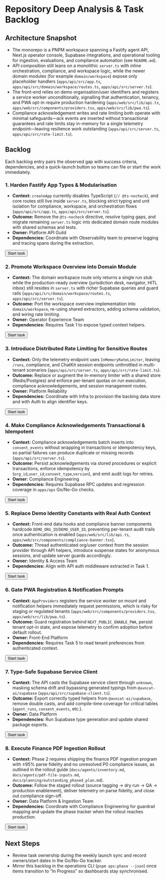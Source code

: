 # Repository Deep Analysis & Task Backlog

## Architecture Snapshot
- The monorepo is a PNPM workspace spanning a Fastify agent API, Next.js operator console, Supabase integrations, and operational tooling for ingestion, evaluations, and compliance automation (see `README.md`).
- API composition still leans on a monolithic `server.ts` with inline orchestration, compliance, and workspace logic, while the newer domain modules (for example `domain/workspace`) expose only placeholder handlers (`apps/api/src/app.ts`, `apps/api/src/domain/workspace/routes.ts`, `apps/api/src/server.ts`).
- The front-end relies on demo organisation/user identifiers and registers a service worker unconditionally, signalling that authentication, tenancy, and PWA opt-in require production hardening (`apps/web/src/lib/api.ts`, `apps/web/src/components/providers.tsx`, `apps/web/src/lib/pwa.ts`).
- Compliance acknowledgement writes and rate limiting both operate with minimal safeguards—ack events are inserted without transactional guarantees and rate limits stay in-memory for a single telemetry endpoint—leaving resilience work outstanding (`apps/api/src/server.ts`, `apps/api/src/rate-limit.ts`).

## Backlog
Each backlog entry pairs the observed gap with success criteria, dependencies, and a quick-launch button so teams can file or start the work immediately.

### 1. Harden Fastify App Types & Modularisation
- **Context:** `createApp` currently disables TypeScript (`// @ts-nocheck`), and core routes still live inside `server.ts`, blocking strict typing and unit isolation for compliance, workspace, and orchestration flows (`apps/api/src/app.ts`, `apps/api/src/server.ts`).
- **Outcome:** Remove the `@ts-nocheck` directive, resolve typing gaps, and migrate remaining `server.ts` logic into dedicated domain route modules with shared schemas and tests.
- **Owner:** Platform API Guild
- **Dependencies:** Coordinate with Observability team to preserve logging and tracing spans during the extraction.

<button type="button" data-task="harden-fastify-types">Start task</button>

### 2. Promote Workspace Overview into Domain Module
- **Context:** The domain workspace route only returns a single run stub while the production-ready overview (jurisdiction desk, navigator, HITL inbox) still resides in `server.ts` with richer Supabase queries and guard rails (`apps/api/src/domain/workspace/routes.ts`, `apps/api/src/server.ts`).
- **Outcome:** Port the workspace overview implementation into `domain/workspace`, re-using shared extractors, adding schema validation, and wiring rate limiting.
- **Owner:** Operator Experience Team
- **Dependencies:** Requires Task 1 to expose typed context helpers.

<button type="button" data-task="workspace-domain">Start task</button>

### 3. Introduce Distributed Rate Limiting for Sensitive Routes
- **Context:** Only the telemetry endpoint uses `InMemoryRateLimiter`, leaving `/runs`, compliance, and ChatKit session endpoints unthrottled in multi-tenant scenarios (`apps/api/src/server.ts`, `apps/api/src/rate-limit.ts`).
- **Outcome:** Replace or augment the in-memory limiter with a shared store (Redis/Postgres) and enforce per-tenant quotas on run execution, compliance acknowledgements, and session management routes.
- **Owner:** Platform Reliability
- **Dependencies:** Coordinate with Infra to provision the backing data store and with Auth to align identifier keys.

<button type="button" data-task="distributed-rate-limits">Start task</button>

### 4. Make Compliance Acknowledgements Transactional & Idempotent
- **Context:** Compliance acknowledgements batch inserts into `consent_events` without wrapping in transactions or idempotency keys, so partial failures can produce duplicate or missing records (`apps/api/src/server.ts`).
- **Outcome:** Persist acknowledgements via stored procedures or explicit transactions, enforce idempotency by (`org_id`,`user_id`,`consent_type`,`version`), and emit audit logs for retries.
- **Owner:** Compliance Engineering
- **Dependencies:** Requires Supabase RPC updates and regression coverage in `apps/ops` Go/No-Go checks.

<button type="button" data-task="transactional-acks">Start task</button>

### 5. Replace Demo Identity Constants with Real Auth Context
- **Context:** Front-end data hooks and compliance banner components hardcode `DEMO_ORG_ID`/`DEMO_USER_ID`, preventing per-tenant audit trails once authentication is enabled (`apps/web/src/lib/api.ts`, `apps/web/src/components/compliance-banner.tsx`).
- **Outcome:** Thread authenticated org/user context from the session provider through API helpers, introduce suspense states for anonymous sessions, and update server guards accordingly.
- **Owner:** Identity & Access Team
- **Dependencies:** Align with API auth middleware extracted in Task 1.

<button type="button" data-task="replace-demo-ids">Start task</button>

### 6. Gate PWA Registration & Notification Prompts
- **Context:** `AppProviders` registers the service worker on mount and notification helpers immediately request permissions, which is risky for staging or regulated tenants (`apps/web/src/components/providers.tsx`, `apps/web/src/lib/pwa.ts`).
- **Outcome:** Guard registration behind `NEXT_PUBLIC_ENABLE_PWA`, persist tenant opt-in state, and expose telemetry to confirm adoption before default rollout.
- **Owner:** Front-End Platform
- **Dependencies:** Requires Task 5 to read tenant preferences from authenticated context.

<button type="button" data-task="gate-pwa">Start task</button>

### 7. Type-Safe Supabase Service Client
- **Context:** The API casts the Supabase service client through `unknown`, masking schema drift and bypassing generated typings from `@avocat-ai/supabase` (`apps/api/src/supabase-client.ts`).
- **Outcome:** Export correctly typed helpers from `@avocat-ai/supabase`, remove double casts, and add compile-time coverage for critical tables (`agent_runs`, `consent_events`, etc.).
- **Owner:** Data Platform
- **Dependencies:** Run Supabase type generation and update shared package exports.

<button type="button" data-task="typed-supabase">Start task</button>

### 8. Execute Finance PDF Ingestion Rollout
- **Context:** Phase 2 requires shipping the finance PDF ingestion program with ≥95% parse fidelity and no unresolved P0 compliance issues, as outlined in the rollout guide (`docs/agents/inventory.md`, `docs/agents/pdf-file-inputs.md`, `docs/planning/outstanding_phased_plan.md`).
- **Outcome:** Follow the staged rollout (source tagging → dry run → QA → production enablement), deliver telemetry on parse fidelity, and close out compliance sign-off.
- **Owner:** Data Platform & Ingestion Team
- **Dependencies:** Coordinate with Compliance Engineering for guardrail mapping and update the phase tracker when the rollout reaches production.

<button type="button" data-task="pdf-rollout">Start task</button>

## Next Steps
- Review task ownership during the weekly launch sync and record owners/start dates in the Go/No-Go tracker.
- Mirror this backlog in the operations CLI (`pnpm ops:phase --json`) once items transition to “In Progress” so dashboards stay synchronised.
